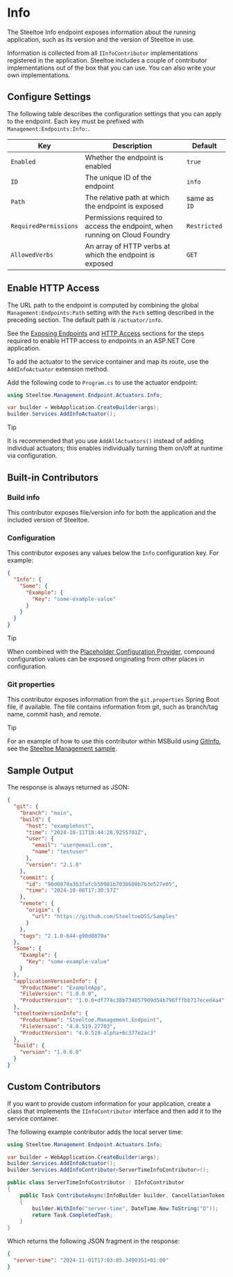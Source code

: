 # Info

The Steeltoe Info endpoint exposes information about the running application, such as its version and the version of Steeltoe in use.

Information is collected from all `IInfoContributor` implementations registered in the application.
Steeltoe includes a couple of contributor implementations out of the box that you can use.
You can also write your own implementations.

## Configure Settings

The following table describes the configuration settings that you can apply to the endpoint.
Each key must be prefixed with `Management:Endpoints:Info:`.

| Key | Description | Default |
| --- | --- | --- |
| `Enabled` | Whether the endpoint is enabled | `true` |
| `ID` | The unique ID of the endpoint | `info` |
| `Path` | The relative path at which the endpoint is exposed | same as `ID` |
| `RequiredPermissions` | Permissions required to access the endpoint, when running on Cloud Foundry | `Restricted` |
| `AllowedVerbs` | An array of HTTP verbs at which the endpoint is exposed | `GET` |

## Enable HTTP Access

The URL path to the endpoint is computed by combining the global `Management:Endpoints:Path` setting with the `Path` setting described in the preceding section.
The default path is `/actuator/info`.

See the [Exposing Endpoints](./using-endpoints.md#exposing-endpoints) and [HTTP Access](./using-endpoints.md#http-access) sections for the steps required to enable HTTP access to endpoints in an ASP.NET Core application.

To add the actuator to the service container and map its route, use the `AddInfoActuator` extension method.

Add the following code to `Program.cs` to use the actuator endpoint:

```csharp
using Steeltoe.Management.Endpoint.Actuators.Info;

var builder = WebApplication.CreateBuilder(args);
builder.Services.AddInfoActuator();
```

> [!TIP]
> It is recommended that you use `AddAllActuators()` instead of adding individual actuators;
> this enables individually turning them on/off at runtime via configuration.

## Built-in Contributors

### Build info

This contributor exposes file/version info for both the application and the included version of Steeltoe.

### Configuration

This contributor exposes any values below the `Info` configuration key. For example:

```json
{
  "Info": {
    "Some": {
      "Example": {
        "Key": "some-example-value"
      }
    }
  }
}
```

> [!TIP]
> When combined with the [Placeholder Configuration Provider](../configuration/placeholder-provider.md),
> compound configuration values can be exposed originating from other places in configuration.

### Git properties

This contributor exposes information from the `git.properties` Spring Boot file, if available. The file contains information from git, such as branch/tag name, commit hash, and remote.

> [!TIP]
> For an example of how to use this contributor within MSBuild using [GitInfo](https://github.com/devlooped/GitInfo), see the [Steeltoe Management sample](https://github.com/SteeltoeOSS/Samples/tree/4.x/Management/src).

## Sample Output

The response is always returned as JSON:

```json
{
  "git": {
    "branch": "main",
    "build": {
      "host": "examplehost",
      "time": "2024-10-11T18:44:28.9255701Z",
      "user": {
        "email": "user@email.com",
        "name": "testuser"
      },
      "version": "2.1.0"
    },
    "commit": {
      "id": "90d0870a363fafcb50981b7038608b763e527e05",
      "time": "2024-10-08T17:30:57Z"
    },
    "remote": {
      "origin": {
        "url": "https://github.com/SteeltoeOSS/Samples"
      }
    },
    "tags": "2.1.0-644-g90d0870a"
  },
  "Some": {
    "Example": {
      "Key": "some-example-value"
    }
  },
  "applicationVersionInfo": {
    "ProductName": "ExampleApp",
    "FileVersion": "1.0.0.0",
    "ProductVersion": "1.0.0+df774c38b734857909d54b796fffbb717eced4a4"
  },
  "steeltoeVersionInfo": {
    "ProductName": "Steeltoe.Management.Endpoint",
    "FileVersion": "4.0.519.27703",
    "ProductVersion": "4.0.519-alpha+6c377e2ac3"
  },
  "build": {
    "version": "1.0.0.0"
  }
}
```

## Custom Contributors

If you want to provide custom information for your application, create a class that implements the `IInfoContributor` interface and then add it to the service container.

The following example contributor adds the local server time:

```csharp
using Steeltoe.Management.Endpoint.Actuators.Info;

var builder = WebApplication.CreateBuilder(args);
builder.Services.AddInfoActuator();
builder.Services.AddInfoContributor<ServerTimeInfoContributor>();

public class ServerTimeInfoContributor : IInfoContributor
{
    public Task ContributeAsync(InfoBuilder builder, CancellationToken cancellationToken)
    {
        builder.WithInfo("server-time", DateTime.Now.ToString("O"));
        return Task.CompletedTask;
    }
}
```

Which returns the following JSON fragment in the response:

```json
{
  "server-time": "2024-11-01T17:03:05.3490351+01:00"
}
```
